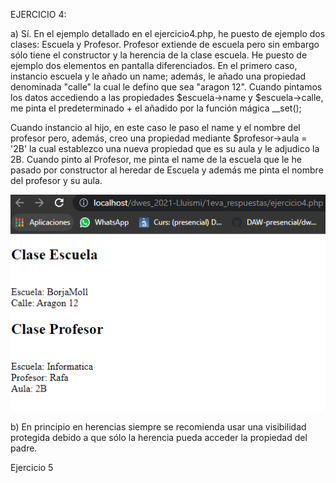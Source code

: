 EJERCICIO 4:

a) Sí. En el ejemplo detallado en el ejercicio4.php, he puesto de ejemplo dos clases: Escuela y Profesor. Profesor extiende de escuela pero sin embargo sólo tiene el constructor y la herencia de la clase escuela. He puesto de ejemplo dos elementos en pantalla diferenciados. En el primero caso, instancio escuela y le añado un name; además, le añado una propiedad denominada "calle" la cual le defino que sea "aragon 12". Cuando pintamos los datos accediendo a las propiedades $escuela->name y $escuela->calle, me pinta el predeterminado + el añadido por la función mágica __set();

Cuando instancio al hijo, en este caso le paso el name y el nombre del profesor pero, además, creo una propiedad mediante $profesor->aula = '2B' la cual establezco una nueva propiedad que es su aula y le adjudico la 2B. Cuando pinto al Profesor, me pinta el name de la escuela que le he pasado por constructor al heredar de Escuela y además me pinta el nombre del profesor y su aula.

<img src="imgEjercicio4.PNG"/>

b) En principio en herencias siempre se recomienda usar una visibilidad protegida debido a que sólo la herencia pueda acceder la propiedad del padre.                                                                                                                                                                                                                           


Ejercicio 5